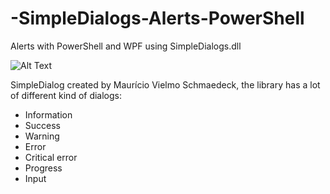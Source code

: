 # -SimpleDialogs-Alerts-PowerShell
Alerts with PowerShell and WPF using SimpleDialogs.dll

![Alt Text](https://s2.gifyu.com/images/ezgif-3-d545fd04638e.gif)

SimpleDialog created by Maurício Vielmo Schmaedeck, the library has a lot of different kind of dialogs:
- Information
- Success 
- Warning
- Error
- Critical error
- Progress
- Input
